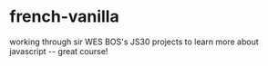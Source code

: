 # french-vanilla
working through sir WES BOS's JS30 projects to learn more about javascript -- great course!
